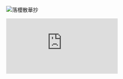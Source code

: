 ![落櫻散華抄](http://sk.wiki.1758play.com/images/b/b6/Mainpagepic.jpg)

![隊伍篇](https://github.com/AndyShiue/sakura/blob/master/battle.md#%E9%9A%8A%E4%BC%8D%E6%A6%82%E8%A6%BD)